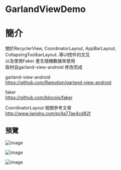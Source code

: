 # GarlandViewDemo



簡介
==================================
關於RecyclerView, CoordinatorLayout, AppBarLayout, CollapsingToolbarLayout..等UI控件的交互                                     
以及使用Faker 產生隨機數據來使用                                     
取材自garland-view-android 修改而成

garland-view-android                                     
https://github.com/Ramotion/garland-view-android

faker                                     
https://github.com/blocoio/faker

CoordinatorLayout 相關參考文章                                     
http://www.jianshu.com/p/4a77ae4cd82f

預覽
--------
![image](https://i.imgur.com/T3eEHxN.jpg)                                      

![image](https://i.imgur.com/sudM8Kg.jpg)                                      

![image](https://i.imgur.com/kUANFsA.jpg)                                      


